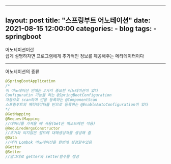 
---
layout: post
title:	"스프링부트 어노테이션"
date:	2021-08-15 12:00:00
categories:
    - blog
tags:
    - springboot
---

어노테이션이란   
쉽게 설명하자면 프로그램에게 추가적인 정보를 제공해주는 메타데이터이다   
***
어노테이션의 죵류

```java
@SpringBootApplication
/*
이 어노테이션 안에는 3가지 중요한 어노테이션이 있다
Configuratin 기능을 하는 @SpringBootConfiguration
자동으로 scan하여 빈을 등록하는 @ComponentScan 
스프링부트의 메타데이터를 빈으로 등록하는 @EnableAutoConfiguration이 있다
*/
@GetMapping
@RequestMapping
//데이터를 가져올 때 사용(Get은 메소드에만 적용)
@RequiredArgsConstructor
//초기화 되지않은 필드에 대해생성자를 생성해 줌
@Data
//여러 Lombok 어노테이션을 한번에 설정할수있음
@Getter
@Setter
//말그대로 getter와 setter함수를 생성

```


